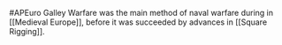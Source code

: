 #APEuro 
Galley Warfare was the main method of naval warfare during in [[Medieval Europe]], before it was succeeded by advances in [[Square Rigging]].